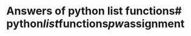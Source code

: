 # Answers of python list functions#   p y t h o n _ l i s t _ f u n c t i o n s _ p w _ a s s i g n m e n t  
 